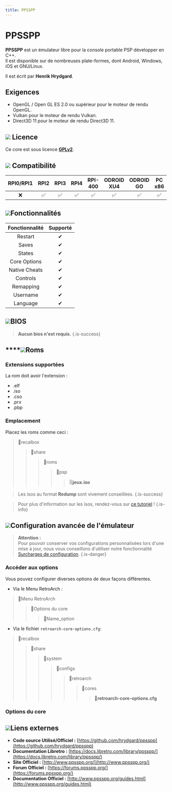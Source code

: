 ```yaml
---
title: PPSSPP
---
```


# PPSSPP

**PPSSPP** est un émulateur libre pour la console portable PSP développer en C++.  
Il est disponible sur de nombreuses plate-formes, dont Android, Windows, iOS et GNU/Linux.

Il est écrit par **Henrik Hrydgard**.

## Exigences

* OpenGL / Open GL ES 2.0 ou supérieur pour le moteur de rendu OpenGL.
* Vulkan pour le moteur de rendu Vulkan.
* Direct3D 11 pour le moteur de rendu Direct3D 11.

## ![](/migration-images/emulateurs/consoles-portables/psp/gerald-g-parchment-background-or-border-5.svg) Licence

Ce core est sous licence [**GPLv2**](https://github.com/hrydgard/ppsspp/blob/master/LICENSE.TXT).

## ![](/migration-images/emulateurs/consoles-portables/psp/compatibility.png) Compatibilité

| RPI0/RPI1 | RPI2 | RPI3 | RPI4 | RPI-400 | ODROID XU4 | ODROID GO | PC x86 | PC X86\_64 |
| :---: | :---: | :---: | :---: | :---: | :---: | :---: | :---: | :---: |
| ❌ | ✅ | ✅ | ✅ | ✅ | ✅ | ✅ | ✅ | ✅ |

## ![](/migration-images/emulateurs/consoles-portables/psp/cogwheel-145804_640.png)Fonctionnalités

| Fonctionnalité | Supporté |
| :---: | :---: |
| Restart | ✔ |
| Saves | ✔ |
| States | ✔ |
| Core Options | ✔ |
| Native Cheats | ✔ |
| Controls | ✔ |
| Remapping | ✔ |
| Username | ✔ |
| Language | ✔ |

## ![](/migration-images/emulateurs/consoles-portables/psp/tqfp32.svg)BIOS


>**Aucun bios n'est requis.**
{.is-success}

## \*\*\*\*![](/migration-images/emulateurs/consoles-portables/psp/rom-30098_640.png)**Roms**

### **Extensions supportées**

La rom doit avoir l'extension :

* .elf
* .iso
* .cso
* .prx
* .pbp

### **Emplacement**

Placez les roms comme ceci : 

> 📁recalbox
>
> > 📁share
> >
> > > 📁roms
> > >
> > > > 📁psp  
> > > >
> > > > > 🗒**jeux.**i**so**


>Les isos au format **Redump** sont vivement conseillées.
{.is-success}


>Pour plus d'information sur les isos, rendez-vous sur [ce tutoriel](/fr/tutoriels/jeux/generalite/les-roms-et-les-isos) !
{.is-info}

## ![](/migration-images/emulateurs/consoles-portables/psp/hammer-28636_640.png)Configuration avancée de l'émulateur


>**Attention :**  
>Pour pouvoir conserver vos configurations personnalisées lors d'une mise à jour, nous vous conseillons d'utiliser notre fonctionnalité [Surcharges de configuration](/fr/usage-avance/surcharge-de-configuration).
{.is-danger}

### Accéder aux options

Vous pouvez configurer diverses options de deux façons différentes.

* Via le Menu RetroArch :

> 📁Menu RetroArch
>
> > 📁Options du core
> >
> > > 🧩Name\_option

* Via le fichier `retroarch-core-options.cfg`:

> 📁recalbox
>
> > 📁share
> >
> > > 📁system
> > >
> > > > 📁configs
> > > >
> > > > > 📁retroarch
> > > > >
> > > > > > 📁cores
> > > > > >
> > > > > > > 🧩**retroarch-core-options.cfg**

### Options du core

## ![](/migration-images/emulateurs/consoles-portables/psp/kisspng-web-development-world-wide-web-computer-icons-webs-world-wide-web-icon-png-5ab05c24477216.4540070115215073642927.png)**Liens externes**

* **Code source Utilisé/Officiel :** [https://github.com/hrydgard/ppsspp](https://github.com/hrydgard/ppsspp)
* **Documentation Libretro :** [https://docs.libretro.com/library/ppsspp/](https://docs.libretro.com/library/ppsspp/)
* **Site Officiel :** [http://www.ppsspp.org/](http://www.ppsspp.org/)
* **Forum Officiel :** [https://forums.ppsspp.org/](https://forums.ppsspp.org/)
* **Documentation Officiel :** ​[http://www.ppsspp.org/guides.html](http://www.ppsspp.org/guides.html)

